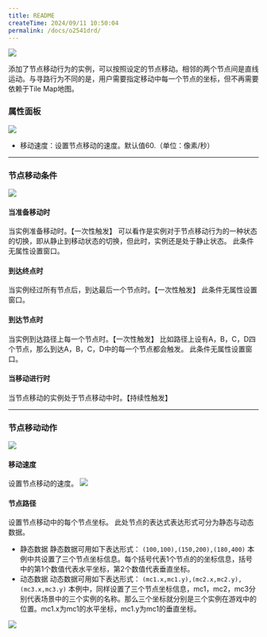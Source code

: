 ```yaml
---
title: README
createTime: 2024/09/11 10:50:04
permalink: /docs/o2541drd/
---
```

![](564d7b1eefdca.png)

添加了节点移动行为的实例，可以按照设定的节点移动。相邻的两个节点间是直线运动。与寻路行为不同的是，用户需要指定移动中每一个节点的坐标，但不再需要依赖于Tile Map地图。

### 属性面板
![](564d7b1ec7391.png)
- 移动速度：设置节点移动的速度。默认值60.（单位：像素/秒）

------------


### 节点移动条件
![](564d7b1ee344c.png)
#### 当准备移动时
当实例准备移动时。【一次性触发】
可以看作是实例对于节点移动行为的一种状态的切换，即从静止到移动状态的切换，但此时，实例还是处于静止状态。
此条件无属性设置窗口。
#### 到达终点时
当实例经过所有节点后，到达最后一个节点时。【一次性触发】
此条件无属性设置窗口。
#### 到达节点时
当实例到达路径上每一个节点时。【一次性触发】
比如路径上设有A，B，C，D四个节点，那么到达A，B，C，D中的每一个节点都会触发。
此条件无属性设置窗口。
#### 当移动进行时
当节点移动的实例处于节点移动中时。【持续性触发】

------------


### 节点移动动作
![](564d7b1e510cb.png)
#### 移动速度
设置节点移动的速度。
![](564d7b1ebe5f7.png)
#### 节点路径
设置节点移动中的每个节点坐标。
此处节点的表达式表达形式可分为静态与动态数据。
- 静态数据
静态数据可用如下表达形式：
`(100,100),(150,200),(180,400)`
本例中共设置了三个节点坐标信息。每个括号代表1个节点的的坐标信息，括号中的第1个数值代表水平坐标，第2个数值代表垂直坐标。
- 动态数据
动态数据可用如下表达形式：
`(mc1.x,mc1.y),(mc2.x,mc2.y),(mc3.x,mc3.y)`
本例中，同样设置了三个节点坐标信息，mc1，mc2，mc3分别代表场景中的三个实例的名称。那么三个坐标就分别是三个实例在游戏中的位置。mc1.x为mc1的水平坐标，mc1.y为mc1的垂直坐标。

![](564d7c4043ee1.png)


